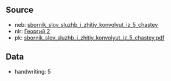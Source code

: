 ## Source

* neb: [sbornik_slov_sluzhb_i_zhitiy_konvolyut_iz_5_chastey][neb]
* nlr: [Георгий 2][nlr]
* pk: [sbornik_slov_sluzhb_i_zhitiy_konvolyut_iz_5_chastey.pdf][pk]


## Data

* handwriting: 5



[neb]: https://kp.rusneb.ru/item/material/sbornik-slov-sluzhb-i-zhitiy-konvolyut-iz-5-chastey

[nlr]: https://nlr.ru/manuscripts/RA1527/elektronnyiy-katalog?ab=A1D765DC-7F74-4A67-9A13-BA391DE2FF9D

[pk]: ../../../../../../pravoslavie///sbornik_slov_sluzhb_i_zhitiy_konvolyut_iz_5_chastey.pdf